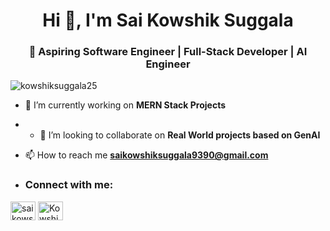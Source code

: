<h1 align="center">Hi 👋, I'm Sai Kowshik Suggala </h1>
<h3 align="center">🚀 Aspiring Software Engineer | Full-Stack Developer | AI Engineer </h3>

<p align="left"> <img src="https://komarev.com/ghpvc/?username=kowshiksuggala25&label=Profile%20views&color=0e75b6&style=flat&abbrevated=true" alt="kowshiksuggala25" /> </p>

- 🔭 I’m currently working on **MERN Stack Projects**
- - 👯 I’m looking to collaborate on **Real World projects based on GenAI**

- 📫 How to reach me **saikowshiksuggala9390@gmail.com**

- <h3 align="left">Connect with me:</h3>
<p align="left">
<a href="https://linkedin.com/in/kowshiksuggala25" target="blank"><img align="center" src="https://raw.githubusercontent.com/rahuldkjain/github-profile-readme-generator/master/src/images/icons/Social/linked-in-alt.svg" alt="saikowshiksuggala" height="30" width="40" /></a>
<a href="https://www.instagram.com/skmb_25" target="blank"><img align="center" src="https://raw.githubusercontent.com/rahuldkjain/github-profile-readme-generator/master/src/images/icons/Social/instagram.svg" alt="Kowshik_suggala" height="30" width="40" /></a>
</p>

<!---
KowshikSuggala25/KowshikSuggala25 is a ✨ special ✨ repository because its `README.md` (this file) appears on your GitHub profile.
You can click the Preview link to take a look at your changes.
--->
